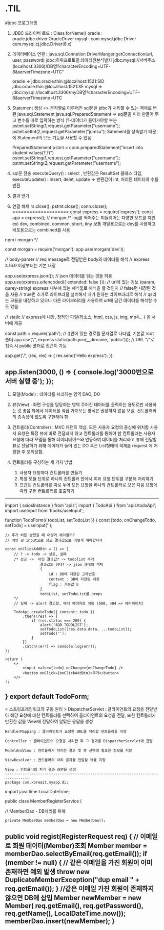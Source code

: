 # .TIL

#jdbc 프로그래밍

1. JDBC 드라이버 로드 :  Class.forName()
       oracle : oracle.jdbc.driver.OracleDriver
       mysql : com.mysql.jdbc.Driver
          com.mysql.cj.jdbc.Driver(8.x)
2. 데이터베이스 연결 :
   java.sql.Connetion
   DriverManger.getConnection(url, user, password)
   jdbc:하위프로토콜:데이터원본식별자
   jdbc:mysql://서버주소(localhost:3306)/DB명?characterEncoding=UTF-8&serverTimezone=UTC"

   oracle =>   jdbc:oracle:thin:@localhost:1521:SID
          jdbc:oracle:thin:@localhost:1521:XE
   mysql =>    jdbc:mysql://localhost:3306/myDB명?characterEncoding=UTF-8&serverTimezone=UTC

3. Statement 생성  => 문자열로 이루어진 sql문을 jdbc가 처리할 수 있는 객체로 변환 
   java.sql.Statement
   java.sql.PreparedStatement    => sql문을 미리 만들어 두고 변수를 따로 입력하는 방식
               (?-데이터가 들어가야할 부분
                pstmt.setString(1,request.getParameter("username");
                pstmt.setInt(2,request.getParameter("jumsu");
               Satement를 상속받기 때문에 Statement의 모든 기능을 사용할 수 있음

   PreparedStatement pstmt = conn.preparedStatement("insert into student values(?,?)")
   pstmt.setString(1,request.getParameter("username");
   pstmt.setString(2,request.getParameter("username");

4. sql문 전송
   executeQuery() : select ,   반환값은 ResultSet 클래스 타입, 
   executeUpdate() : insert, delet, update  => 반환값이 int, 처리된 데이터의 수를 반환


5. 결과 받기

6. 연결 해제
   rs.close();
   pstmt.close();
   conn.close();
====================
const express = require('express');
const app = express();
// morgan
/* 
log를 찍어주는 미들웨어는
다양한 모드를 지원
ex) dev, combined, common, short, tiny
보통 개발용으로는 dev를 사용하고
배포용으로는 combined를 사용

npm i morgan
*/

const morgan = require('morgan');
app.use(morgan('dev'));

// body-parser
// req message로 전달받은 body의 데이터를 해석
// express 4.16.0 이상부터는 기본 내장

app.use(express.json()); // json 데이터를 읽는 것을 허용
app.use(express.urlencoded({ extended: false }));
// url에 있는 정보 (param, qurey-string) express 내부에 있는 해석툴로 해석을 할 것인지
// false면 내장된 것을 사용
// true면 추가로 라이브러릴 설치해서 내가 원하는 라이브러리로 해석
// qs라는 모듈을 내장하고 있으나 다른 라이브러리를 사용하여 url에 담긴 데이터를 해석할 수도 있음

// static
// express에 내장, 정적인 파일(리소스, html, css, js, img, mp4... ) 을 서버에 제공

const path = require('path');
// ()안에 있는 경로를 문자열로 나타냄, 기본값 root 폴더
app.use('/', express.static(path.join(__dirname, 'public')));
// URL "/"로 접속 시 public 폴더로 접근이 가능

app.get('/', (req, res) => {
    res.send('Hello express');
});

app.listen(3000, () => {
    console.log('3000번으로 서버 실행 중');
});
---------------------------------------------------------------------------

1. 모델(Model) : 데이터를 처리하는 영역
   DAO, DO
2. 뷰(View) : 화면 구성을 담당하는 영역
      주어진 데이터를 출력하는 용도로만 사용하는 것 좋음
      뷰에서 데이터를 직접 가져오는 방식은 권장하지 않음
      모델, 컨트롤러와의 종속성이 없도록 구현해야 함

3. 컨트롤러(Controller) : MVC 패턴의 핵심, 모든 사용자 요청의 중심에 위치함
      사용자 요청은 특정 뷰에 바로 전달되지 않고 컨트롤러를 통해야 함
      컨트롤러는 사용자 요청에 따라 모델을 통해 데이터베이스와 연동하여
      데이터를 처리하고 뷰에 전달함
      뷰로 전달하기 위해 데이터가 들어 있는 DO 혹은 List<DO>형태의 객체를
      request 에 저장한 후 포워딩함.

4. 컨트롤러를 구성하는 세 가지 방법
   1) 사용자 요청마다 컨트롤러를 만들기
   2) 특정 모듈 단위로 하나의 컨트롤러 안에서 여러 요청 단위를 구분해 처리하기
   3) 프런트 컨트롤러를 따로 두어 모든 요청을 하나의 컨트롤러로 모은 다음 요청에
      따라 구현 컨트롤러를 호출하기
      
------------------------------------------------------------------------------
import { axiosInstance } from 'apis';
import { TodoApi } from 'apis/todoApi';
import useInput from 'hooks/useInput';

function TodoForm({ todoList, setTodoList }) {
    const [todo, onChangeTodo, setTodo] = useInput('');

    // 추가 버튼 눌렀을 때 어떻게 해야할까?
    // 어떤 걸 input으로 삼고 결과값으로 어떻게 해야합니까

    const onClickAddBtn = () => {
        // ? -> todo -> 성공, 실패
        /* 성공 ->  어떤 결과값? -> todolist 추가
                    결과값의 형태? -> json 형태의 객체
                    {
                        id : DB에 저장된 고유번호
                        content : DB에 저장된 내용
                        flag : 기본값 0
                    }
                    todoList, setTodoList를 props
        */
        // 실패 -> alert 경고창, 에러 페이지로 이동 (500, 404 => 에러페이지)

        TodoApi.createTodo({ content: todo })
            .then((res) => {
                if (res.status === 200) {
                    alert('ADD TODOLIST');
                    setTodoList([res.data.data, ...todoList]);
                    setTodo('');
                }
            })
            .catch((err) => console.log(err));
    };

    return (
        <>
            <input value={todo} onChange={onChangeTodo} />
            <button onClick={onClickAddBtn}>추가</button>
        </>
    );
}
export default TodoForm;
----------------------------------------------------------------------------------
< 스프링프레임워크의 구동 원리  > 
    DispatcherServlet : 클라이언트의 요청을 전달받아 해당 요청에 대한 컨트롤러를
         선택하여 클라이언트의 요청을 전달,
         또한 컨트롤러가 반환한 값을 View에 전달하여 알맞은 응답을 생성

    HandlerMapping : 클라이언트가 요청한 URL을 처리할 컨트롤러를 지정

    Controller : 클라이언트의 요청을 처리한 후 그 결과를 DispatcherServlet에 전달

    ModelAndView : 컨트롤러가 처리한 결과 및 뷰 선택에 필요한 정보를 저장

    ViewResolver : 컨트롤러의 처리 결과를 전달할 뷰를 지정

    View : 컨트롤러의 처리 결과 화면을 생성
    ---------------------------------------------------------------------------------
    package com.koreait.myapp.di;

import java.time.LocalDateTime;

public class  MemberRegisterService {

   // MemberDao - DB처리를 위해 
   
    private MemberDao memberDao = new MemberDao();  
   

   public void regist(RegisterRequest req) {
        // 이메일로 회원 데이터(Member)조회
       Member member = memberDao.selectByEmail(req.getEmail());
       if (member != null) {
            // 같은 이메일을 가진 회원이 이미 존재하면 예외 발생
          throw new DuplicateMemberException("dup email " + req.getEmail());
       }
       //같은 이메일 가진 회원이 존재하지 않으면 DB에 삽입
       Member newMember = new Member(
             req.getEmail(), req.getPassword(), req.getName(), 
             LocalDateTime.now());
        memberDao.insert(newMember);
 }
 ------------------------------------------------------------------------------------
